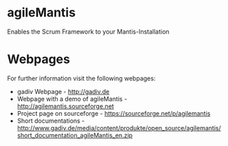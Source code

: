 agileMantis
===========

Enables the Scrum Framework to your Mantis-Installation

Webpages
===========

For further information visit the following webpages:
- gadiv Webpage - http://gadiv.de 
- Webpage with a demo of agileMantis  - http://agilemantis.sourceforge.net 
- Project page on sourceforge - https://sourceforge.net/p/agilemantis 
- Short documentations - http://www.gadiv.de/media/content/produkte/open_source/agilemantis/short_documentation_agileMantis_en.zip
